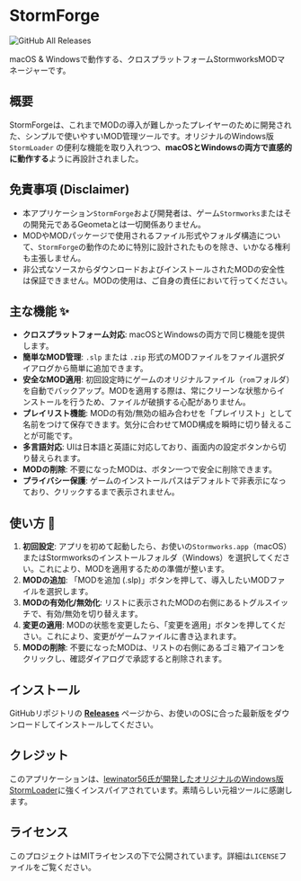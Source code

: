 # StormForge

![GitHub All Releases](https://img.shields.io/github/downloads/haribote1110/StormForge/total)

macOS & Windowsで動作する、クロスプラットフォームStormworksMODマネージャーです。


## 概要

StormForgeは、これまでMODの導入が難しかったプレイヤーのために開発された、シンプルで使いやすいMOD管理ツールです。オリジナルのWindows版 `StormLoader` の便利な機能を取り入れつつ、**macOSとWindowsの両方で直感的に動作する**ように再設計されました。

## 免責事項 (Disclaimer)

* 本アプリケーション`StormForge`および開発者は、ゲーム`Stormworks`またはその開発元であるGeometaとは一切関係ありません。
* MODやMODパッケージで使用されるファイル形式やフォルダ構造について、`StormForge`の動作のために特別に設計されたものを除き、いかなる権利も主張しません。
* 非公式なソースからダウンロードおよびインストールされたMODの安全性は保証できません。MODの使用は、ご自身の責任において行ってください。

## 主な機能 ✨

* **クロスプラットフォーム対応**: macOSとWindowsの両方で同じ機能を提供します。
* **簡単なMOD管理**: `.slp` または `.zip` 形式のMODファイルをファイル選択ダイアログから簡単に追加できます。
* **安全なMOD適用**: 初回設定時にゲームのオリジナルファイル（`rom`フォルダ）を自動でバックアップ。MODを適用する際は、常にクリーンな状態からインストールを行うため、ファイルが破損する心配がありません。
* **プレイリスト機能**: MODの有効/無効の組み合わせを「プレイリスト」として名前をつけて保存できます。気分に合わせてMOD構成を瞬時に切り替えることが可能です。
* **多言語対応**: UIは日本語と英語に対応しており、画面内の設定ボタンから切り替えられます。
* **MODの削除**: 不要になったMODは、ボタン一つで安全に削除できます。
* **プライバシー保護**: ゲームのインストールパスはデフォルトで非表示になっており、クリックするまで表示されません。

## 使い方 🚀

1.  **初回設定**: アプリを初めて起動したら、お使いの`Stormworks.app`（macOS）またはStormworksのインストールフォルダ（Windows）を選択してください。これにより、MODを適用するための準備が整います。
2.  **MODの追加**: 「MODを追加 (.slp)」ボタンを押して、導入したいMODファイルを選択します。
3.  **MODの有効化/無効化**: リストに表示されたMODの右側にあるトグルスイッチで、有効/無効を切り替えます。
4.  **変更の適用**: MODの状態を変更したら、「変更を適用」ボタンを押してください。これにより、変更がゲームファイルに書き込まれます。
5.  **MODの削除**: 不要になったMODは、リストの右側にあるゴミ箱アイコンをクリックし、確認ダイアログで承認すると削除されます。

## インストール

GitHubリポジトリの **[Releases](https://github.com/haribote1110/StormForge/releases)** ページから、お使いのOSに合った最新版をダウンロードしてインストールしてください。

## クレジット

このアプリケーションは、[lewinator56氏が開発したオリジナルのWindows版StormLoader](https://github.com/lewinator56/stormloader)に強くインスパイアされています。素晴らしい元祖ツールに感謝します。

## ライセンス

このプロジェクトはMITライセンスの下で公開されています。詳細は`LICENSE`ファイルをご覧ください。
